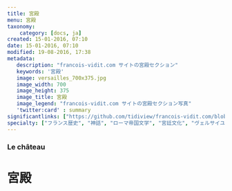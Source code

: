 ```yaml
---
title: 宮殿
menu: 宮殿
taxonomy:
    category: [docs, ja]
created: 15-01-2016, 07:10
date: 15-01-2016, 07:10
modified: 19-08-2016, 17:38
metadata:
   description: "francois-vidit.com サイトの宮殿セクション"
   keywords: '宮殿'
   image: versailles_700x375.jpg
   image_width: 700
   image_height: 375
   image_title: 宮殿
   image_legend: "francois-vidit.com サイトの宮殿セクション写真"
   'twitter:card' : summary
significantlinks: ["https://github.com/tidiview/francois-vidit.com/blob/develop/user/sites/docs/pages/01.home/02.versailles/01.palace/chapter.ja.md"]
specialty: ["フランス歴史", "神話", "ローマ帝国文学", "宮廷文化", "ヴェルサイユ宮殿"]
---
```

### Le château

# 宮殿